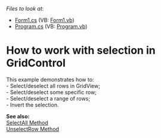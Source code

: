 <!-- default file list -->
*Files to look at*:

* [Form1.cs](./CS/WindowsApplication1/Form1.cs) (VB: [Form1.vb](./VB/WindowsApplication1/Form1.vb))
* [Program.cs](./CS/WindowsApplication1/Program.cs) (VB: [Program.vb](./VB/WindowsApplication1/Program.vb))
<!-- default file list end -->
# How to work with selection in GridControl


<p>This example demonstrates how to:<br />
- Select/deselect all rows in GridView;<br />
- Select/deselect some specific row;<br />
- Select/deselect a range of rows;<br />
- Invert the selection.</p><p><strong>See also</strong><strong>:</strong><strong><br />
</strong><a href="http://documentation.devexpress.com/#WindowsForms/DevExpressXtraGridViewsGridGridView_SelectAlltopic"><u>SelectAll Method</u></a><br />
<a href="http://documentation.devexpress.com/#WindowsForms/DevExpressXtraGridViewsBaseColumnView_UnselectRowtopic"><u>UnselectRow Method</u></a></p>

<br/>


